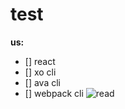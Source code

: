 # test
**us:**
- [] react 
- [] xo cli 
- [] ava cli 
- [] webpack cli
![read](http://jslog.com/2014/10/02/react-with-webpack-part-1/)
